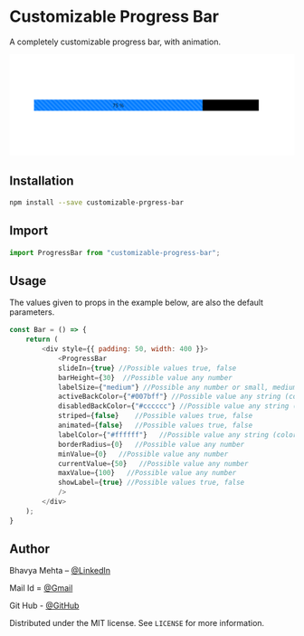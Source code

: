 # Customizable Progress Bar

A completely customizable progress bar, with animation.

![Example progress bar image](https://github.com/bhavya2611/Customizable-Progress-Bar/blob/master/images/example1.png)

## Installation

```sh
npm install --save customizable-prgress-bar
```

## Import

```JavaScript
import ProgressBar from "customizable-progress-bar";
```

## Usage

The values given to props in the example below, are also the default parameters.

```JavaScript
const Bar = () => {
    return (
        <div style={{ padding: 50, width: 400 }}>
            <ProgressBar
            slideIn={true} //Possible values true, false
            barHeight={30}  //Possible value any number
            labelSize={"medium"} //Possible any number or small, medium, large, x-large, xx-large ...
            activeBackColor={"#007bff"} //Possible value any string (color code)
            disabledBackColor={"#cccccc"} //Possible value any string (color code)
            striped={false}    //Possible values true, false
            animated={false}   //Possible values true, false
            labelColor={"#ffffff"}   //Possible value any string (color code)
            borderRadius={0}   //Possible value any number
            minValue={0}   //Possible value any number
            currentValue={50}   //Possible value any number
            maxValue={100}   //Possible value any number
            showLabel={true} //Possible values true, false
            />
        </div>
    );
}
```

## Author

Bhavya Mehta – [@LinkedIn](https://www.linkedin.com/in/bhavya-y-mehta/)

Mail Id = [@Gmail](bhavya.y.mehta@gmail.com)

Git Hub - [@GitHub](https://github.com/bhavya2611/Customizable-Progress-Bar)

Distributed under the MIT license. See `LICENSE` for more information.
